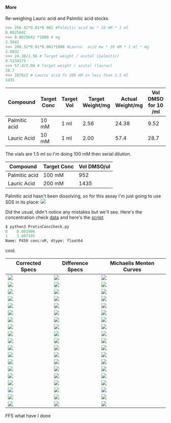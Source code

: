 #### More

Re-weighing Lauric acid and Palmitic acid stocks

```python
>>> 256.42*0.01*0.001 #Palmitic acid mw * 10 mM * 1 ml
0.0025642
>>> 0.0025642 *1000 # mg
2.5642
>>> 200.32*0.01*0.001*1000 #Lauruc  acid mw * 10 mM * 1 ml * mg
2.0032
>>> 24.38/2.56 # Target weight / acutal (palmitic)
9.5234375
>>> 57.4/2.00 # Target weight / acutal (lauruc)
28.7
>>> 2870/2 # Lauruc acid fo 200 mM in less than 1.5 ml
1435
```

|Compound|Target Conc|Target Vol|Target Weight/mg|Actual Weight/mg|Vol DMSO for 10 /ml|
|-------|-----------|---------|--------------|------------|------------------|
|Palmitic acid|10 mM| 1 ml| 2.56|24.38|9.52|
|Lauric Acid|10 mM| 1 ml| 2.00|57.4|28.7|

The vials are 1.5 ml so I'm doing 100 mM then serial dilution.

|Compound| Target Conc| Vol DMSO/ul|
|------|---------------|------------|
|Palmitic acid|100 mM|952|
|Lauric Acid|200 mM|1435|

Palmitic acid hasn't been dissolving, so for this assay I'm just going to use SDS in its place:
![](assets/readme-a45e27e1.png)

Did the usual, didn't notice any mistakes but we'll see.
Here's the concentration check [data](20190622_BM3conccheck.csv) and here's the [script](ProtinConcCheck.py)

```python
$ python3 ProtinConcCheck.py
0    0.001906
1    3.807105
Name: P450 conc/uM, dtype: float64
```

cool.

|Corrected Specs| Difference Specs| Michaelis Menten Curves|
|---------|---------|---------|
|![](protein_and_dmso_Corrected_Spectra_PM.png)|![](protein_and_dmso_Difference_Spectra_PM.png)|![](protein_and_dmso_Michaelis_Menten_PM.png)|
|![](arachadnic_acid_1.1_Corrected_Spectra_PM.png)|![](arachadnic_acid_1.1_Difference_Spectra_PM.png)|![](arachadnic_acid_1.1_Michaelis_Menten_PM.png)|
|![](arachadnic_acid_1.2_Corrected_Spectra_PM.png)|![](arachadnic_acid_1.2_Difference_Spectra_PM.png)|![](arachadnic_acid_1.2_Michaelis_Menten_PM.png)|
|![](arachadnic_acid_2.1_Corrected_Spectra_PM.png)|![](arachadnic_acid_2.1_Difference_Spectra_PM.png)|![](arachadnic_acid_2.1_Michaelis_Menten_PM.png)|
|![](arachadnic_acid_2.2_Corrected_Spectra_PM.png)|![](arachadnic_acid_2.2_Difference_Spectra_PM.png)|![](arachadnic_acid_2.2_Michaelis_Menten_PM.png)|
|![](arachadnic_acid_3.1_Corrected_Spectra_PM.png)|![](arachadnic_acid_3.1_Difference_Spectra_PM.png)|![](arachadnic_acid_3.1_Michaelis_Menten_PM.png)|
|![](arachadnic_acid_3.2_Corrected_Spectra_PM.png)|![](arachadnic_acid_3.2_Difference_Spectra_PM.png)|![](arachadnic_acid_3.2_Michaelis_Menten_PM.png)|
|![](SDS_1.1_Corrected_Spectra_PM.png)|![](SDS_1.1_Difference_Spectra_PM.png)|![](SDS_1.1_Michaelis_Menten_PM.png)|
|![](SDS_1.2_Corrected_Spectra_PM.png)|![](SDS_1.2_Difference_Spectra_PM.png)|![](SDS_1.2_Michaelis_Menten_PM.png)|
|![](SDS_2.1_Corrected_Spectra_PM.png)|![](SDS_2.1_Difference_Spectra_PM.png)|![](SDS_2.1_Michaelis_Menten_PM.png)|
|![](SDS_2.2_Corrected_Spectra_PM.png)|![](SDS_2.2_Difference_Spectra_PM.png)|![](SDS_2.2_Michaelis_Menten_PM.png)|
|![](SDS_3.1_Corrected_Spectra_PM.png)|![](SDS_3.1_Difference_Spectra_PM.png)|![](SDS_3.1_Michaelis_Menten_PM.png)|
|![](SDS_3.2_Corrected_Spectra_PM.png)|![](SDS_3.2_Difference_Spectra_PM.png)|![](SDS_3.2_Michaelis_Menten_PM.png)|
|![](Lauric_acid_1.1_Corrected_Spectra_PM.png)|![](Lauric_acid_1.1_Difference_Spectra_PM.png)|![](Lauric_acid_1.1_Michaelis_Menten_PM.png)|
|![](Lauric_acid_1.2_Corrected_Spectra_PM.png)|![](Lauric_acid_1.2_Difference_Spectra_PM.png)|![](Lauric_acid_1.2_Michaelis_Menten_PM.png)|
|![](Lauric_acid_2.1_Corrected_Spectra_PM.png)|![](Lauric_acid_2.1_Difference_Spectra_PM.png)|![](Lauric_acid_2.1_Michaelis_Menten_PM.png)|
|![](Lauric_acid_2.2_Corrected_Spectra_PM.png)|![](Lauric_acid_2.2_Difference_Spectra_PM.png)|![](Lauric_acid_2.2_Michaelis_Menten_PM.png)|
|![](Lauric_acid_3.1_Corrected_Spectra_PM.png)|![](Lauric_acid_3.1_Difference_Spectra_PM.png)|![](Lauric_acid_3.1_Michaelis_Menten_PM.png)|
|![](Lauric_acid_3.2_Corrected_Spectra_PM.png)|![](Lauric_acid_3.2_Difference_Spectra_PM.png)|![](Lauric_acid_3.2_Michaelis_Menten_PM.png)|


FFS what have I done 
